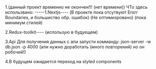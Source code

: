 
1.(данный проект временно не окончен!!! (нет времени)) ЧТо здесь использвано: -----1.Nextjs---- (В проекте пока отсутвуют Erorr Boundaries, и большиство обр. ошибок) (Не оптимизровано) (пока минимум стилей)

2.Redux-toolkit---- (использую в будуещем)

3.Api Для получения данных с апи запусти комманду: json-server -w db.json -p 4000 (апи нужно доработать (много повторений) но он робочий!)

4.В будущем ожидается переход на styled components

